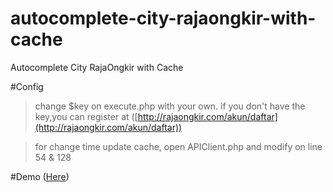 # autocomplete-city-rajaongkir-with-cache
Autocomplete City RajaOngkir with Cache

#Config
> change $key on execute.php with your own. if you don't have the key,you can register at ([http://rajaongkir.com/akun/daftar](http://rajaongkir.com/akun/daftar))

> for change time update cache, open APIClient.php and modify on line 54 & 128

#Demo
([Here](https://youtu.be/PYx7908GAtY))
